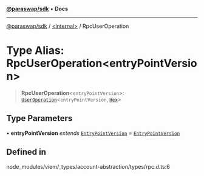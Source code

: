 [**@paraswap/sdk**](../../README.md) • **Docs**

***

[@paraswap/sdk](../../globals.md) / [\<internal\>](../README.md) / RpcUserOperation

# Type Alias: RpcUserOperation\<entryPointVersion\>

> **RpcUserOperation**\<`entryPointVersion`\>: [`UserOperation`](UserOperation.md)\<`entryPointVersion`, [`Hex`](Hex.md)\>

## Type Parameters

• **entryPointVersion** *extends* [`EntryPointVersion`](EntryPointVersion.md) = [`EntryPointVersion`](EntryPointVersion.md)

## Defined in

node\_modules/viem/\_types/account-abstraction/types/rpc.d.ts:6
